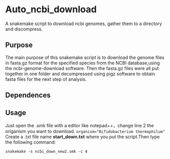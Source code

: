 # Auto_ncbi_download
A snakemake script to download ncbi genomes, gather them to a directory and discompress.

## Purpose
The main purpose of this snakemake script is to download the genome files in fasta.gz format for the specified species from the NCBI database,using the ncbi-genome-download software. Then the fasta.gz files were all put together in one folder and decompressed using pigz software to obtain fasta files for the next step of analysis.

## Dependences

## Usage
Just open the .smk file with a editor like notepad++，change line 2 the origanism you want to download.
`
organism="Bifidobacterium thermophilum"
`
Create a .txt file name **start_down.txt** where you put the script.Then type the following command:
```
snakemake -s ncbi_down_new2.smk -c 4
```
